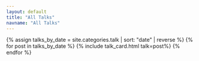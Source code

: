 ```yaml
---
layout: default
title: "All Talks"
navname: "All Talks"
---
```

<div class="container">
    <div class="row">
        {% assign talks_by_date = site.categories.talk | sort: "date" | reverse %}
        {% for post in talks_by_date %}
        {% include talk_card.html talk=post%}
        {% endfor %}
    </div>
</div>
